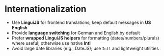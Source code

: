 # Internationalization

- Use **LinguiJS** for frontend translations; keep default messages in **US English**
- Provide **language switching** for German and English by default
- Prefer **wrapped LinguiJS helpers** for formatting (dates/numbers/plurals) where useful; otherwise use native **Intl**
- Avoid large date libraries (e.g., DateJS); use `Intl` and lightweight utilities
